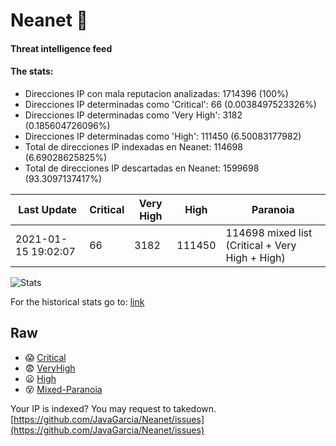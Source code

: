 # Neanet :hocho:
#### Threat intelligence feed
#### The stats:

- Direcciones IP con mala reputacion analizadas: 1714396 (100%)
- Direcciones IP determinadas como 'Critical':  66 (0.0038497523326%)
- Direcciones IP determinadas como 'Very High':  3182 (0.185604726096%)
- Direcciones IP determinadas como 'High':  111450 (6.50083177982)
- Total de direcciones IP indexadas en Neanet:  114698 (6.69028625825%)
- Total de direcciones IP descartadas en Neanet:  1599698 (93.3097137417%)

| Last Update | Critical | Very High | High | Paranoia |
| --- | --- | --- | --- | --- |
| 2021-01-15 19:02:07 | 66 | 3182 | 111450 | 114698 mixed list (Critical + Very High + High)|

![Stats](https://docs.google.com/spreadsheets/d/e/2PACX-1vSnaNMIXVabIpDJjufMlzH7poXnshF3mgd8Is1g9ytUEzVsP5my4Trn8f-xkoLLQ38xpL3HtmUexLo6/pubchart?oid=501124687&format=image)

For the historical stats go to: [link](/stats.csv)
## Raw
- :scream: [Critical](https://raw.githubusercontent.com/JavaGarcia/Neanet/master/blacklists/neanet_critical.txt)
- :fearful: [VeryHigh](https://raw.githubusercontent.com/JavaGarcia/Neanet/master/blacklists/neanet_veryHigh.txtt)
- :frowning: [High](https://raw.githubusercontent.com/JavaGarcia/Neanet/master/blacklists/neanet_high.txt)
- :dizzy_face: [Mixed-Paranoia](https://raw.githubusercontent.com/JavaGarcia/Neanet/master/blacklists/neanet_all.txt)


Your IP is indexed? You may request to takedown. [https://github.com/JavaGarcia/Neanet/issues](https://github.com/JavaGarcia/Neanet/issues)

































































































































































































































































































































































































































































































































































































































































































































































































































































































































































































































































































































































































































































































































































































































































































































































































































































































































































































































































































































































































































































































































































































































































































































































































































































































































































































































































































































































































































































































































































































































































































































































































































































































































































































































































































































































































































































